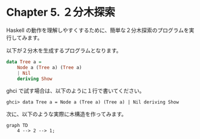 # Chapter 5. ２分木探索

Haskell の動作を理解しやすくするために、簡単な２分木探索のプログラムを実行してみます。

以下が２分木を生成するプログラムとなります。
```Haskell
data Tree a =
    Node a (Tree a) (Tree a)
    | Nil
    deriving Show
```

ghci で試す場合は、以下のように１行で書いてください。
```
ghci> data Tree a = Node a (Tree a) (Tree a) | Nil deriving Show
```

次に、以下のような実際に木構造を作ってみます。
```mermaid
graph TD
    4 --> 2 --> 1;
```